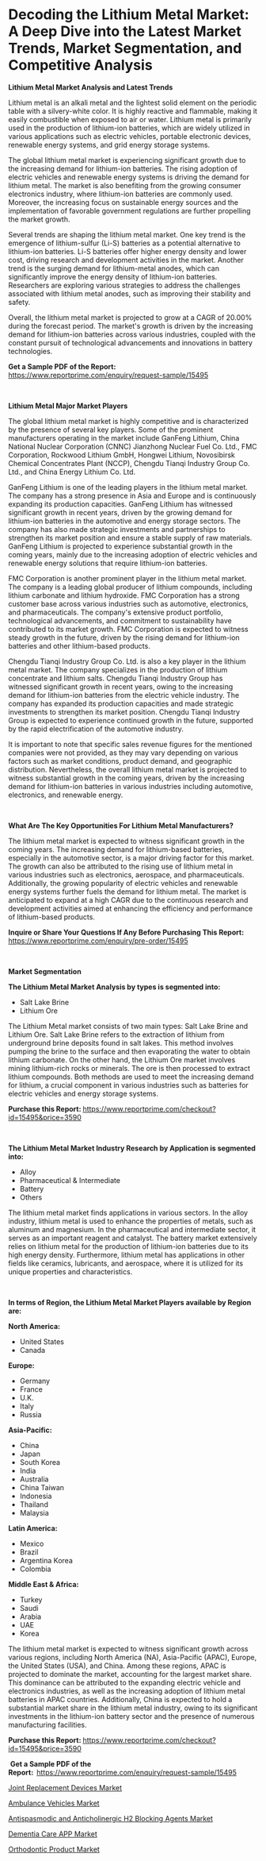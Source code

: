 <p><h1>Decoding the Lithium Metal Market: A Deep Dive into the Latest Market Trends, Market Segmentation, and Competitive Analysis</h1></p><p><strong>Lithium Metal Market Analysis and Latest Trends</strong></p>
<p><p>Lithium metal is an alkali metal and the lightest solid element on the periodic table with a silvery-white color. It is highly reactive and flammable, making it easily combustible when exposed to air or water. Lithium metal is primarily used in the production of lithium-ion batteries, which are widely utilized in various applications such as electric vehicles, portable electronic devices, renewable energy systems, and grid energy storage systems.</p><p>The global lithium metal market is experiencing significant growth due to the increasing demand for lithium-ion batteries. The rising adoption of electric vehicles and renewable energy systems is driving the demand for lithium metal. The market is also benefiting from the growing consumer electronics industry, where lithium-ion batteries are commonly used. Moreover, the increasing focus on sustainable energy sources and the implementation of favorable government regulations are further propelling the market growth.</p><p>Several trends are shaping the lithium metal market. One key trend is the emergence of lithium-sulfur (Li-S) batteries as a potential alternative to lithium-ion batteries. Li-S batteries offer higher energy density and lower cost, driving research and development activities in the market. Another trend is the surging demand for lithium-metal anodes, which can significantly improve the energy density of lithium-ion batteries. Researchers are exploring various strategies to address the challenges associated with lithium metal anodes, such as improving their stability and safety.</p><p>Overall, the lithium metal market is projected to grow at a CAGR of 20.00% during the forecast period. The market's growth is driven by the increasing demand for lithium-ion batteries across various industries, coupled with the constant pursuit of technological advancements and innovations in battery technologies.</p></p>
<p><strong>Get a Sample PDF of the Report:&nbsp;</strong> <a href="https://www.reportprime.com/enquiry/request-sample/15495">https://www.reportprime.com/enquiry/request-sample/15495</a></p>
<p>&nbsp;</p>
<p><strong>Lithium Metal Major Market Players</strong></p>
<p><p>The global lithium metal market is highly competitive and is characterized by the presence of several key players. Some of the prominent manufacturers operating in the market include GanFeng Lithium, China National Nuclear Corporation (CNNC) Jianzhong Nuclear Fuel Co. Ltd., FMC Corporation, Rockwood Lithium GmbH, Hongwei Lithium, Novosibirsk Chemical Concentrates Plant (NCCP), Chengdu Tianqi Industry Group Co. Ltd., and China Energy Lithium Co. Ltd.</p><p>GanFeng Lithium is one of the leading players in the lithium metal market. The company has a strong presence in Asia and Europe and is continuously expanding its production capacities. GanFeng Lithium has witnessed significant growth in recent years, driven by the growing demand for lithium-ion batteries in the automotive and energy storage sectors. The company has also made strategic investments and partnerships to strengthen its market position and ensure a stable supply of raw materials. GanFeng Lithium is projected to experience substantial growth in the coming years, mainly due to the increasing adoption of electric vehicles and renewable energy solutions that require lithium-ion batteries.</p><p>FMC Corporation is another prominent player in the lithium metal market. The company is a leading global producer of lithium compounds, including lithium carbonate and lithium hydroxide. FMC Corporation has a strong customer base across various industries such as automotive, electronics, and pharmaceuticals. The company's extensive product portfolio, technological advancements, and commitment to sustainability have contributed to its market growth. FMC Corporation is expected to witness steady growth in the future, driven by the rising demand for lithium-ion batteries and other lithium-based products.</p><p>Chengdu Tianqi Industry Group Co. Ltd. is also a key player in the lithium metal market. The company specializes in the production of lithium concentrate and lithium salts. Chengdu Tianqi Industry Group has witnessed significant growth in recent years, owing to the increasing demand for lithium-ion batteries from the electric vehicle industry. The company has expanded its production capacities and made strategic investments to strengthen its market position. Chengdu Tianqi Industry Group is expected to experience continued growth in the future, supported by the rapid electrification of the automotive industry.</p><p>It is important to note that specific sales revenue figures for the mentioned companies were not provided, as they may vary depending on various factors such as market conditions, product demand, and geographic distribution. Nevertheless, the overall lithium metal market is projected to witness substantial growth in the coming years, driven by the increasing demand for lithium-ion batteries in various industries including automotive, electronics, and renewable energy.</p></p>
<p>&nbsp;</p>
<p><strong>What Are The Key Opportunities For Lithium Metal Manufacturers?</strong></p>
<p><p>The lithium metal market is expected to witness significant growth in the coming years. The increasing demand for lithium-based batteries, especially in the automotive sector, is a major driving factor for this market. The growth can also be attributed to the rising use of lithium metal in various industries such as electronics, aerospace, and pharmaceuticals. Additionally, the growing popularity of electric vehicles and renewable energy systems further fuels the demand for lithium metal. The market is anticipated to expand at a high CAGR due to the continuous research and development activities aimed at enhancing the efficiency and performance of lithium-based products.</p></p>
<p><strong>Inquire or Share Your Questions If Any Before Purchasing This Report:</strong> <a href="https://www.reportprime.com/enquiry/pre-order/15495">https://www.reportprime.com/enquiry/pre-order/15495</a></p>
<p>&nbsp;</p>
<p><strong>Market Segmentation</strong></p>
<p><strong>The Lithium Metal Market Analysis by types is segmented into:</strong></p>
<p><ul><li>Salt Lake Brine</li><li>Lithium Ore</li></ul></p>
<p><p>The Lithium Metal market consists of two main types: Salt Lake Brine and Lithium Ore. Salt Lake Brine refers to the extraction of lithium from underground brine deposits found in salt lakes. This method involves pumping the brine to the surface and then evaporating the water to obtain lithium carbonate. On the other hand, the Lithium Ore market involves mining lithium-rich rocks or minerals. The ore is then processed to extract lithium compounds. Both methods are used to meet the increasing demand for lithium, a crucial component in various industries such as batteries for electric vehicles and energy storage systems.</p></p>
<p><strong>Purchase this Report:&nbsp;</strong><a href="https://www.reportprime.com/checkout?id=15495&price=3590">https://www.reportprime.com/checkout?id=15495&price=3590</a></p>
<p>&nbsp;</p>
<p><strong>The Lithium Metal Market Industry Research by Application is segmented into:</strong></p>
<p><ul><li>Alloy</li><li>Pharmaceutical & Intermediate</li><li>Battery</li><li>Others</li></ul></p>
<p><p>The lithium metal market finds applications in various sectors. In the alloy industry, lithium metal is used to enhance the properties of metals, such as aluminum and magnesium. In the pharmaceutical and intermediate sector, it serves as an important reagent and catalyst. The battery market extensively relies on lithium metal for the production of lithium-ion batteries due to its high energy density. Furthermore, lithium metal has applications in other fields like ceramics, lubricants, and aerospace, where it is utilized for its unique properties and characteristics.</p></p>
<p>&nbsp;</p>
<p><strong>In terms of Region, the Lithium Metal Market Players available by Region are:</strong></p>
<p>
    <p> <strong> North America: </strong>
        <ul>
            <li>United States</li>
            <li>Canada</li>
        </ul>
        </p> 
    <p> <strong> Europe: </strong>
        <ul>
            <li>Germany</li>
            <li>France</li>
            <li>U.K.</li>
            <li>Italy</li>
            <li>Russia</li>
        </ul>
        </p> 
    <p> <strong> Asia-Pacific: </strong>
        <ul>
            <li>China</li>
            <li>Japan</li>
            <li>South Korea</li>
            <li>India</li>
            <li>Australia</li>
            <li>China Taiwan</li>
            <li>Indonesia</li>
            <li>Thailand</li>
            <li>Malaysia</li>
        </ul>
        </p> 
    <p> <strong> Latin America: </strong>
        <ul>
            <li>Mexico</li>
            <li>Brazil</li>
            <li>Argentina Korea</li>
            <li>Colombia</li>
        </ul>
        </p> 
    <p> <strong> Middle East & Africa: </strong>
        <ul>
            <li>Turkey</li>
            <li>Saudi</li>
            <li>Arabia</li>
            <li>UAE</li>
            <li>Korea</li>
        </ul>
    </p>
    </p>
<p><p>The lithium metal market is expected to witness significant growth across various regions, including North America (NA), Asia-Pacific (APAC), Europe, the United States (USA), and China. Among these regions, APAC is projected to dominate the market, accounting for the largest market share. This dominance can be attributed to the expanding electric vehicle and electronics industries, as well as the increasing adoption of lithium metal batteries in APAC countries. Additionally, China is expected to hold a substantial market share in the lithium metal industry, owing to its significant investments in the lithium-ion battery sector and the presence of numerous manufacturing facilities.</p></p>
<p><strong>Purchase this Report: </strong><a href="https://www.reportprime.com/checkout?id=15495&price=3590">https://www.reportprime.com/checkout?id=15495&price=3590</a></p>
<p>&nbsp;<strong>Get a Sample PDF of the Report:&nbsp;&nbsp;</strong><a href="https://www.reportprime.com/enquiry/request-sample/15495">https://www.reportprime.com/enquiry/request-sample/15495</a></p>
<p><strong></strong></p>
<p><p><a href="https://medium.com/@charityrice25/joint-replacement-devices-market-trends-and-market-analysis-forecasted-for-period-2023-2030-1bff9b69cbdc">Joint Replacement Devices Market</a></p><p><a href="https://www.linkedin.com/pulse/ambulance-vehicles-market-growth-trends-covid-19-impact-cr8qe?trackingId=U5Xj8b2aRTirFgjaRaOrnQ%3D%3D">Ambulance Vehicles Market</a></p><p><a href="https://www.linkedin.com/pulse/antispasmodic-anticholinergic-h2-blocking-agents-market-7rhge?trackingId=Wl5t%2B82yS%2FGRLY8STxcxyQ%3D%3D">Antispasmodic and Anticholinergic H2 Blocking Agents Market</a></p><p><a href="https://www.linkedin.com/pulse/dementia-care-app-market-goal-estimating-size-future-lwiae?trackingId=56OZIFe1QHa0%2BqbaRlO47A%3D%3D">Dementia Care APP Market</a></p><p><a href="https://medium.com/@charityrice25/orthodontic-product-nbsp-market-focuses-on-market-share-size-and-projected-forecast-till-2030-9999b669a8d9">Orthodontic Product Market</a></p></p>